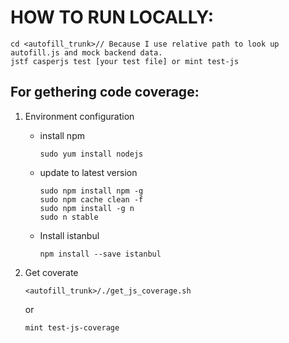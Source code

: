 # HOW TO RUN LOCALLY:
```
cd <autofill_trunk>// Because I use relative path to look up autofill.js and mock backend data.
jstf casperjs test [your test file] or mint test-js
```
## For gethering code coverage:
1. Environment configuration
    * install npm
    
        ```
        sudo yum install nodejs
        ```

    * update to latest version
    
        ```
        sudo npm install npm -g
        sudo npm cache clean -f
        sudo npm install -g n
        sudo n stable
        ```
        
    * Install istanbul
        ```
        npm install --save istanbul
        ```
2. Get coverate
    ```
    <autofill_trunk>/./get_js_coverage.sh
    ```
    or
    ```
    mint test-js-coverage
    ```
